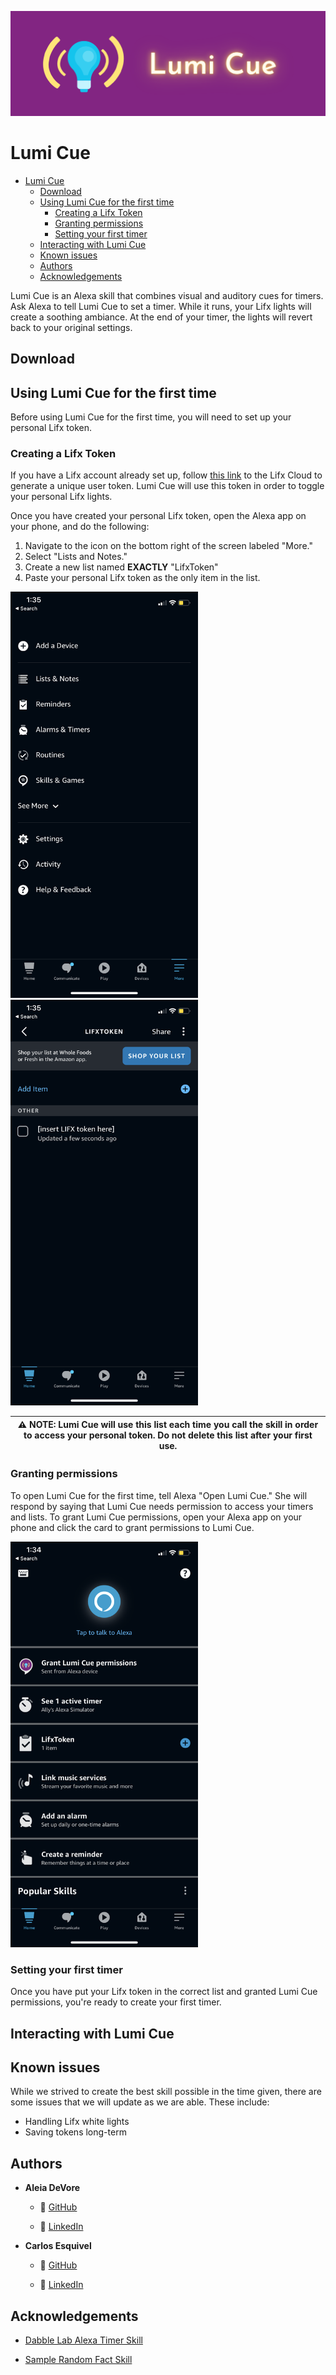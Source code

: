 ![Lumi Cue logo](images/lumi_cue_wide_header.png)
# Lumi Cue
- [Lumi Cue](#lumi-cue)
  - [Download](#download)
  - [Using Lumi Cue for the first time](#using-lumi-cue-for-the-first-time)
    - [Creating a Lifx Token](#creating-a-lifx-token)
    - [Granting permissions](#granting-permissions)
    - [Setting your first timer](#setting-your-first-timer)
  - [Interacting with Lumi Cue](#interacting-with-lumi-cue)
  - [Known issues](#known-issues)
  - [Authors](#authors)
  - [Acknowledgements](#acknowledgements)

Lumi Cue is an Alexa skill that combines visual and auditory cues for timers. Ask Alexa to tell Lumi Cue to set a timer. While it runs, your Lifx lights will create a soothing ambiance. At the end of your timer, the lights will revert back to your original settings.
## Download
## Using Lumi Cue for the first time
Before using Lumi Cue for the first time, you will need to set up your personal Lifx token.

### Creating a Lifx Token
If you have a Lifx account already set up, follow [this link](https://cloud.lifx.com/settings) to the Lifx Cloud to generate a unique user token. Lumi Cue will use this token in order to toggle your personal Lifx lights.

Once you have created your personal Lifx token, open the Alexa app on your phone, and do the following:
1. Navigate to the icon on the bottom right of the screen labeled "More."
2. Select "Lists and Notes."
3. Create a new list named **EXACTLY** "LifxToken"
4. Paste your personal Lifx token as the only item in the list.


<img src="images/screenshots/creating_list.png" alt="Screenshot of More page on Alexa app" width="300px"/>   <img src="images/screenshots/lifxtoken_list_view.png" alt="Screenshot of LifxToken list on Alexa app" width="300px"/>


| ⚠️ NOTE: Lumi Cue will use this list each time you call the skill in order to access your personal token. **Do not delete this list after your first use.** |
| --- |

### Granting permissions
To open Lumi Cue for the first time, tell Alexa "Open Lumi Cue."
She will respond by saying that Lumi Cue needs permission to access your timers and lists. To grant Lumi Cue permissions, open your Alexa app on your phone and click the card to grant permissions to Lumi Cue.

<img src="images/screenshots/permission_request.png" alt="Screenshot of permissions request" width="300px"/>

### Setting your first timer
Once you have put your Lifx token in the correct list and granted Lumi Cue permissions, you're ready to create your first timer.

## Interacting with Lumi Cue

## Known issues
While we strived to create the best skill possible in the time given, there are some issues that we will update as we are able. These include:
- Handling Lifx white lights
- Saving tokens long-term

## Authors
* **Aleia DeVore**

  * :robot: [GitHub](https://github.com/aleiadevore)

  * :briefcase: [LinkedIn](https://www.linkedin.com/in/aleiamcnaney/)

* **Carlos Esquivel**

  * :robot: [GitHub](https://github.com/CSant04y)

  * :briefcase: [LinkedIn](https://www.linkedin.com/in/carlos-esquivel-515768186/)
## Acknowledgements
* [Dabble Lab Alexa Timer Skill](https://github.com/dabblelab/19-alexa-timers-example-skill)

* [Sample Random Fact Skill](https://www.c-sharpcorner.com/article/creating-food-fact-skill-using-fact-skill-template/)
